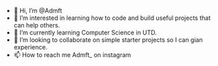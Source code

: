 - 👋 Hi, I’m @Admft
- 👀 I’m interested in learning how to code and build useful projects that can help others.
- 🌱 I’m currently learning Computer Science in UTD.
- 💞️ I’m looking to collaborate on simple starter projects so I can gian experience.
- 📫 How to reach me Admft_ on instagram 

<!---
Admft/Admft is a ✨ special ✨ repository because its `README.md` (this file) appears on your GitHub profile.
You can click the Preview link to take a look at your changes.
--->
